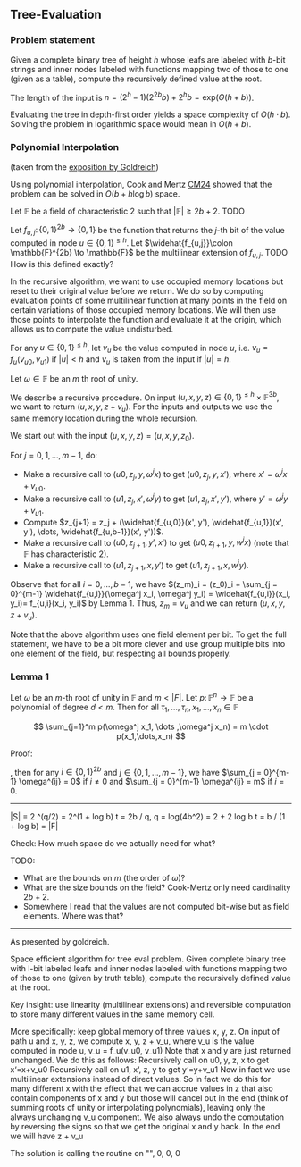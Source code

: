 ## Tree-Evaluation

### Problem statement

Given a complete binary tree of height $h$ whose leafs are labeled with $b$-bit strings and inner nodes labeled with functions mapping two of those to one (given as a table), compute the recursively defined value at the root.

The length of the input is $n = (2^h - 1)(2^{2b} b) + 2^hb = \mathrm{exp}(\Theta(h + b))$.

Evaluating the tree in depth-first order yields a space complexity of $O(h \cdot b)$. Solving the problem in logarithmic space would mean in $O(h + b)$.

### Polynomial Interpolation

(taken from the [exposition by Goldreich](https://www.wisdom.weizmann.ac.il/~oded/COL3/tree-eval.pdf))

Using polynomial interpolation, Cook and Mertz [CM24](https://doi.org/10.1145/3618260.3649664) showed that the problem can be solved in $O(b + h \log b)$ space.

Let $\mathbb{F}$ be a field of characteristic $2$ such that $|\mathbb{F}| \ge 2b + 2$. TODO

Let $f_{u,j}\colon \{0,1\}^{2b} \to \{0,1\}$ be the function that returns the $j$-th bit of the value computed in node $u\in \{0,1\}^{\le h}$. Let $\widehat{f_{u,j}}\colon \mathbb{F}^{2b} \to \mathbb{F}$ be the multilinear extension of $f_{u,j}$. TODO How is this defined exactly?

In the recursive algorithm, we want to use occupied memory locations but reset to their original value before we return. We do so by computing evaluation points of some multilinear function at many points in the field on certain variations of those occupied memory locations. We will then use those points to interpolate the function and evaluate it at the origin, which allows us to compute the value undisturbed.

For any $u \in \{0,1\}^{\le h}$, let $v_u$ be the value computed in node $u$, i.e. $v_u = f_u(v_{u0}, v_{u1})$ if $|u| < h$ and $v_u$ is taken from the input if $|u| = h$.

Let $\omega \in \mathbb{F}$ be an $m$ th root of unity.

We describe a recursive procedure. On input $(u, x, y, z)\in \{0,1\}^{\le h} \times \mathbb{F}^{3b}$, we want to return $(u, x, y, z + v_u)$. For the inputs and outputs we use the same memory location during the whole recursion.

We start out with the input $(u, x, y, z) = (u, x, y, z_0)$.

For $j = 0, 1, \dots, m - 1$, do:
- Make a recursive call to $(u0, z_j, y, \omega^jx)$ to get $(u0, z_j, y, x')$, where $x' = \omega^jx + v_{u0}$.
- Make a recursive call to $(u1, z_j, x', \omega^jy)$ to get $(u1, z_j, x', y')$, where $y' = \omega^jy + v_{u1}$.
- Compute $z_{j+1} = z_j + (\widehat{f_{u,0}}(x', y'), \widehat{f_{u,1}}(x', y'), \dots, \widehat{f_{u,b-1}}(x', y'))$.
- Make a recursive call to $(u0, z_{j+1}, y', x')$ to get $(u0, z_{j+1}, y, w^j x)$ (note that $\mathbb{F}$ has characteristic $2$).
- Make a recursive call to $(u1, z_{j+1}, x, y')$ to get $(u1, z_{j+1}, x, w^j y)$.

Observe that for all $i=0,\dots,b-1$, we have  $(z_m)_i = (z_0)_i + \sum_{j = 0}^{m-1} \widehat{f_{u,i}}(\omega^j x_i, \omega^j y_i) = \widehat{f_{u,i}}(x_i, y_i)= f_{u,i}(x_i, y_i)$ by Lemma 1. Thus, $z_m = v_u$ and we can return $(u, x, y, z + v_u)$.


Note that the above algorithm uses one field element per bit. To get the full statement, we have to be a bit more clever and use group multiple bits into one element of the field, but respecting all bounds properly.


### Lemma 1

Let $\omega$ be an $m$-th root of unity in $\mathbb{F}$ and $m < |F|$. Let $p\colon\mathbb{F}^n \to \mathbb{F}$ be a polynomial of degree $d < m$. Then for all $\tau_1,\dots,\tau_n,x_1,\dots,x_n\in\mathbb{F}$

$$ \sum_{j=1}^m p(\omega^j x_1, \dots ,\omega^j x_n) = m \cdot p(x_1,\dots,x_n) $$

Proof:




, then for any $i \in \{0,1\}^{2b}$ and $j \in \{0,1,\dots,m-1\}$, we have $\sum_{j = 0}^{m-1} \omega^{ij} = 0$ if $i \ne 0$ and $\sum_{j = 0}^{m-1} \omega^{ij} = m$ if $i = 0$.


----

|S| = 2 ^(q/2) = 2^(1 + log b)
t = 2b / q,
q  = log(4b^2) = 2 + 2 log b
t = b / (1 + log b) = |F|

Check: How much space do we actually need for what?


TODO:
- What are the bounds on $m$ (the order of $\omega$)?
- What are the size bounds on the field? Cook-Mertz only need cardinality $2b + 2$.
- Somewhere I read that the values are not computed bit-wise but as field elements. Where was that?


-----

As presented by goldreich.

Space efficient algorithm for tree eval problem.
Given complete binary tree with l-bit labeled leafs and inner nodes labeled with functions mapping two of those to one (given by truth table), compute the recursively defined value at the root.

Key insight: use linearity (multilinear extensions) and reversible computation to store many different values in the same memory cell.

More specifically: keep global memory of three values x, y, z. On input of path u and x, y, z, we compute x, y, z + v_u, where v_u is the value computed in node u, v_u = f_u(v_u0, v_u1) Note that x and y are just returned unchanged. We do this as follows:
Recursively call on u0, y, z, x to get x‘=x+v_u0
Recursively call on u1, x‘, z, y to get y‘=y+v_u1
Now in fact we use multilinear extensions instead of direct values. So in fact we do this for many different x with the effect that we can accrue values in z that also contain components of x and y but those will cancel out in the end (think of summing roots of unity or interpolating polynomials), leaving only the always unchanging v_u component. We also always undo the computation by reversing the signs so that we get the original x and y back. In the end we will have z + v_u

The solution is calling the routine on "", 0, 0, 0




